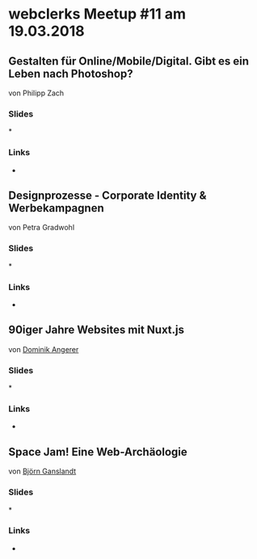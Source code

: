 # webclerks Meetup #11 am 19.03.2018

## Gestalten für Online/Mobile/Digital. Gibt es ein Leben nach Photoshop?

von Philipp Zach

### Slides

\*

### Links

* []()

## Designprozesse - Corporate Identity & Werbekampagnen

von Petra Gradwohl

### Slides

\*

### Links

* []()

## 90iger Jahre Websites mit Nuxt.js

von [Dominik Angerer](https://twitter.com/DominikAngerer1)

### Slides

\*

### Links

* []()

## Space Jam! Eine Web-Archäologie

von [Björn Ganslandt](https://twitter.com/ansimorph)

### Slides

\*

### Links

* []()
